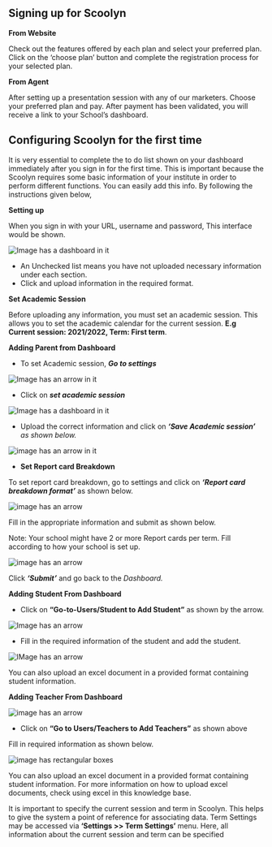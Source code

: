 ## Signing up for Scoolyn

**From Website** 

Check out the features offered by each plan and select your preferred plan. Click on the ‘choose plan’ button and complete the registration process for your selected plan.

**From Agent** 

After setting up a presentation session with any of our marketers. Choose your preferred plan and pay. After payment has been validated, you will receive a link to your School’s dashboard. 

 <a name="ConfiguringScoolynforthefirsttime"> **Configuring Scoolyn for the first time** </a> 
---

It is very essential to complete the to do list shown on your dashboard immediately after you sign in for the first time. This is important because the Scoolyn requires some basic information of your institute in order to perform different functions. You can easily add this info. By following the instructions given below,

<a name="Settingup"> **Setting up** </a>

When you sign in with your URL, username and password, This interface would be shown.

![Image has a dashboard in it](https://github.com/digikraaft/docs.scoolyn.com/blob/emma/Scoonlyn%20Dashboard%20To-do%20list.png) 

- An Unchecked list means you have not uploaded necessary information under each section. 
- Click and upload information in the required format.


 <a name="SetAcademicSession"> **Set Academic Session** </a>

Before uploading any information, you must set an academic session. This allows you to set the academic calendar for the current session. **E.g Current session: 2021/2022, Term: First term**.

**Adding Parent from Dashboard**





- To set Academic session, _**Go to settings**_
 

![Image has an arrow in it](https://github.com/digikraaft/docs.scoolyn.com/blob/emma/Settings.png)

- Click on _**set academic session**_

![Image has a dashboard in it](https://github.com/digikraaft/docs.scoolyn.com/blob/emma/Set%20Academic%20Session.png) 

- Upload the correct information and click on _**‘Save Academic session’** as shown below._

![image has an arrow in it](https://github.com/digikraaft/docs.scoolyn.com/blob/emma/Save%20academic%20Session.png) 

- **Set Report card Breakdown**

To set report card breakdown, go to settings and click on _**‘Report card breakdown format’**_ as shown below. 

![image has an arrow](https://github.com/digikraaft/docs.scoolyn.com/blob/emma/Set%20report%20card%20breakdown%20format.png) 

Fill in the appropriate information and submit as shown below. 

Note: Your school might have 2 or more Report cards per term. Fill according to how your school is set up. 

![image has an arrow](https://github.com/digikraaft/docs.scoolyn.com/blob/emma/Screenshot%202021-10-21%20at%2001.49.16.png)

Click _**‘Submit’**_ and go back to the *Dashboard.*



<a name="AddingStudentFromDashboard"> **Adding Student From Dashboard** </a>

 
- Click on **“Go-to-Users/Student to Add Student”** as shown by the arrow. 

 ![Image has an arrow](https://github.com/digikraaft/docs.scoolyn.com/blob/emma/Add%20Student%201.png) 


- Fill in the required information of the student and add the student.
 
 ![IMage has an arrow](https://github.com/digikraaft/docs.scoolyn.com/blob/emma/add%20new%20student.png) 
 
You can also upload an excel document in a provided format containing student information.
 
 <a name="AddingTeacherfromDashboard"> **Adding Teacher From Dashboard** </a> 
 
 ![image has an arrow](https://github.com/digikraaft/docs.scoolyn.com/blob/emma/add%20teachr%202.png)
  
- Click on **“Go to Users/Teachers to Add Teachers”** as shown above 

Fill in required information as shown below.  

![image has rectangular boxes](https://github.com/digikraaft/docs.scoolyn.com/blob/emma/add%20new%20teacher.png) 

You can also upload an excel document in a provided format containing student information. For more information on how to upload excel documents, check using excel in this knowledge base. 

It is important to specify the current session and term in Scoolyn. This helps to give the system a point of reference for associating data.
Term Settings may be accessed via  **‘Settings >> Term Settings’** menu. Here, all information about the current session and term can be specified

